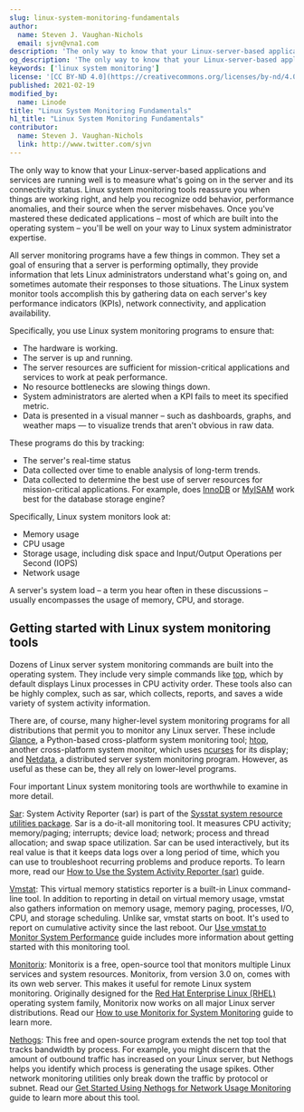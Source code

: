 ```yaml
---
slug: linux-system-monitoring-fundamentals
author:
  name: Steven J. Vaughan-Nichols
  email: sjvn@vna1.com
description: 'The only way to know that your Linux-server-based applications and services are running well is to measure what''s going on in the computer and its connectivity status. Linux system monitoring tools reassure you when things are working right, and help you recognize odd behavior, performance anomalies, and their source when the server misbehaves.'
og_description: 'The only way to know that your Linux-server-based applications and services are running well is to measure what''s going on in the computer and its connectivity status. Linux system monitoring tools reassure you when things are working right, and help you recognize odd behavior, performance anomalies, and their source when the server misbehaves.'
keywords: ['linux system monitoring']
license: '[CC BY-ND 4.0](https://creativecommons.org/licenses/by-nd/4.0)'
published: 2021-02-19
modified_by:
  name: Linode
title: "Linux System Monitoring Fundamentals"
h1_title: "Linux System Monitoring Fundamentals"
contributor:
  name: Steven J. Vaughan-Nichols
  link: http://www.twitter.com/sjvn
---
```


The only way to know that your Linux-server-based applications and services are running well is to measure what's going on in the server and its connectivity status. Linux system monitoring tools reassure you when things are working right, and help you recognize odd behavior, performance anomalies, and their source when the server misbehaves. Once you've mastered these dedicated applications – most of which are built into the operating system – you'll be well on your way to Linux system administrator expertise.

All server monitoring programs have a few things in common. They set a goal of ensuring that a server is performing optimally, they provide information that lets Linux administrators understand what's going on, and sometimes automate their responses to those situations. The Linux system monitor tools accomplish this by gathering data on each server's key performance indicators (KPIs), network connectivity, and application availability.

Specifically, you use Linux system monitoring programs to ensure that:

- The hardware is working.
- The server is up and running.
- The server resources are sufficient for mission-critical applications and services to work at peak performance.
- No resource bottlenecks are slowing things down.
- System administrators are alerted when a KPI fails to meet its specified metric.
- Data is presented in a visual manner – such as dashboards, graphs, and weather maps — to visualize trends that aren't obvious in raw data.

These programs do this by tracking:

- The server's real-time status
- Data collected over time to enable analysis of long-term trends.
- Data collected to determine the best use of server resources for mission-critical applications. For example, does [InnoDB](https://en.wikipedia.org/wiki/InnoDB) or [MyISAM](https://en.wikipedia.org/wiki/MyISAM) work best for the database storage engine?

Specifically, Linux system monitors look at:

- Memory usage
- CPU usage
- Storage usage, including disk space and Input/Output Operations per Second (IOPS)
- Network usage

A server's system load – a term you hear often in these discussions – usually encompasses the usage of memory, CPU, and storage.

## Getting started with Linux system monitoring tools

Dozens of Linux server system monitoring commands are built into the operating system. They include very simple commands like [top](/docs/guides/top-htop-iotop/), which by default displays Linux processes in CPU activity order. These tools also can be highly complex, such as sar, which collects, reports, and saves a wide variety of system activity information.

There are, of course, many higher-level system monitoring programs for all distributions that permit you to monitor any Linux server. These include [Glance](https://nicolargo.github.io/glances/), a Python-based cross-platform system monitoring tool; [htop](https://htop.dev/), another cross-platform system monitor, which uses [ncurses](http://www.gnu.org/software/ncurses/) for its display; and [Netdata](https://www.netdata.cloud/), a distributed server system monitoring program. However, as useful as these can be, they all rely on lower-level programs.

Four important Linux system monitoring tools are worthwhile to examine in more detail.

[Sar](https://linux.die.net/man/1/sar): System Activity Reporter (sar) is part of the [Sysstat system resource utilities package](https://github.com/sysstat/sysstat). Sar is a do-it-all monitoring tool. It measures CPU activity; memory/paging; interrupts; device load; network; process and thread allocation; and swap space utilization. Sar can be used interactively, but its real value is that it keeps data logs over a long period of time, which you can use to troubleshoot recurring problems and produce reports. To learn more, read our [How to Use the System Activity Reporter (sar)](/docs/guides/how-to-use-sar) guide.

[Vmstat](https://linux.die.net/man/8/vmstat): This virtual memory statistics reporter is a built-in Linux command-line tool. In addition to reporting in detail on virtual memory usage, vmstat also gathers information on memory usage, memory paging, processes, I/O, CPU, and storage scheduling. Unlike sar, vmstat starts on boot. It's used to report on cumulative activity since the last reboot. Our [Use vmstat to Monitor System Performance](/docs/guides/use-vmstat-to-monitor-system-performance) guide includes more information about getting started with this monitoring tool.

[Monitorix](https://www.monitorix.org/): Monitorix is a free, open-source tool that monitors multiple Linux services and system resources. Monitorix, from version 3.0 on, comes with its own web server. This makes it useful for remote Linux system monitoring. Originally designed for the [Red Hat Enterprise Linux (RHEL)](https://www.redhat.com/en/technologies/linux-platforms/enterprise-linux) operating system family, Monitorix now works on all major Linux server distributions. Read our [How to use Monitorix for System Monitoring](/docs/guides/how-to-use-monitorix-for-system-monitoring) guide to learn more.

[Nethogs](https://github.com/raboof/nethogs): This free and open-source program extends the net top tool that tracks bandwidth by process. For example, you might discern that the amount of outbound traffic has increased on your Linux server, but Nethogs helps you identify which process is generating the usage spikes. Other network monitoring utilities only break down the traffic by protocol or subnet. Read our [Get Started Using Nethogs for Network Usage Monitoring](/docs/guides/get-started-using-nethogs-for-network-usage-monitoring) guide to learn more about this tool.